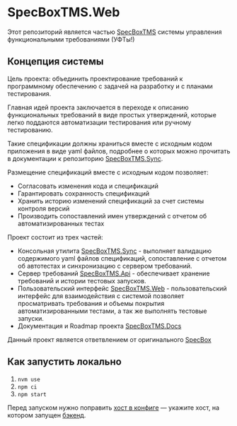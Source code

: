 # SpecBoxTMS.Web

Этот репозиторий является частью [SpecBoxTMS](https://github.com/spec-box-tms)
системы управления функциональными требованиями (УФТы!)

## Концепция системы

Цель проекта: объединить проектирование требований к программному обеспечению с задачей на разработку и с планами тестирования.

Главная идей проекта заключается в переходе к описанию функциональных требований в виде простых утверждений, 
которые легко поддаются автоматизации тестирования или ручному тестированию.

Такие спецификации должны храниться вместе с исходным кодом приложения в виде yaml файлов, подробнее о которых можно прочитать в 
документации к репозиторию [SpecBoxTMS.Sync](https://github.com/spec-box-tms/sync).

Размещение спецификаций вместе с исходным кодом позволяет:

- Согласовать изменения кода и спецификаций
- Гарантировать сохранность спецификаций
- Хранить историю изменений спецификаций за счет системы контроля версий
- Производить сопоставлений имен утверждений с отчетом об автоматизированных тестах

Проект состоит из трех частей:

- Консольная утилита [SpecBoxTMS.Sync](https://github.com/spec-box-tms/sync) - выполняет валидацию содержимого yaml файлов спецификаций, 
сопоставление с отчетом об автотестах и синхронизацию с сервером требований.
- Сервер требований [SpecBoxTMS.Api](https://github.com/spec-box-tms/api) - обеспечивает хранение требований и истории тестовых запусков.
- Пользовательский интерфейс [SpecBoxTMS.Web](https://github.com/spec-box-tms/web) - пользовательский интерфейс для взаимодействия с системой
позволяет просматривать требования и объемы покрытия автоматизированными тестами, а так же выполнять тестовые запуски.
- Документация и Roadmap проекта [SpecBoxTMS.Docs](https://github.com/spec-box-tms/docs)

Данный проект является ответвлением от оригинального [SpecBox](https://github.com/spec-box)

## Как запустить локально

1. `nvm use`
2. `npm ci`
3. `npm start`

Перед запуском нужно поправить [хост в конфиге](./vite.config.ts#L25) — укажите хост, на котором запущен [бэкенд](https://github.com/spec-box-tms/api).
